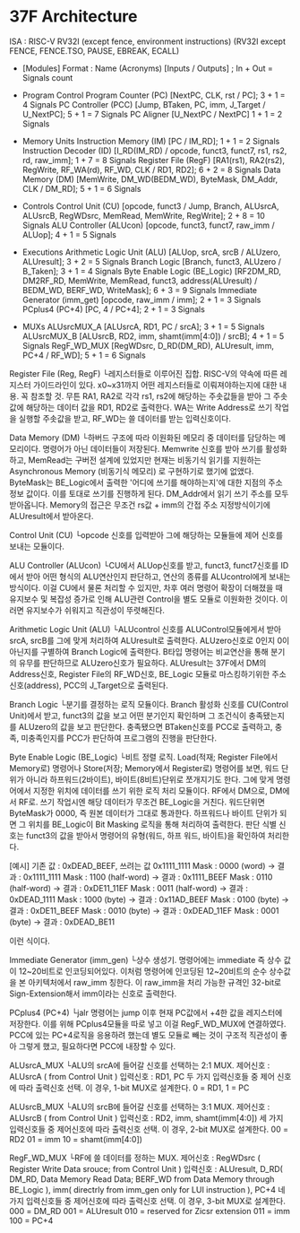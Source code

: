 # 37F Architecture
ISA : RISC-V RV32I (except fence, environment instructions)
(RV32I except FENCE, FENCE.TSO, PAUSE, EBREAK, ECALL)

- [Modules]
Format : Name 			(Acronyms)	[Inputs / Outputs] ; 												In + Out = Signals count

- Program Control
Program Counter 		(PC)		[NextPC, CLK, rst / PC];											3 + 1 = 4 Signals
PC Controller			(PCC)	 	[Jump, BTaken, PC, imm, J_Target / U_NextPC];						5 + 1 = 7 Signals
PC Aligner							[U_NextPC / NextPC]													1 + 1 = 2 Signals

- Memory Units
Instruction Memory		(IM)		[PC / IM_RD];														1 + 1 = 2 Signals
Instruction Decoder		(ID)		[I_RD(IM_RD) / opcode, funct3, funct7, rs1, rs2, rd, raw_imm];		1 + 7 = 8 Signals
Register File			(RegF)		[RA1(rs1), RA2(rs2), RegWrite, RF_WA(rd), RF_WD, CLK / RD1, RD2];	6 + 2 = 8 Signals
Data Memory				(DM)		[MemWrite, DM_WD(BEDM_WD), ByteMask, DM_Addr, CLK / DM_RD];			5 + 1 = 6 Signals

- Controls
Control Unit			(CU)		[opcode, funct3 / Jump, Branch, ALUsrcA, ALUsrcB,
									RegWDsrc, MemRead, MemWrite, RegWrite];								2 + 8 = 10 Signals
ALU Controller			(ALUcon)	[opcode, funct3, funct7, raw_imm / ALUop];							4 + 1 = 5 Signals

- Executions
Arithmetic Logic Unit	(ALU)		[ALUop, srcA, srcB / ALUzero, ALUresult];							3 + 2 = 5 Signals
Branch Logic						[Branch, funct3, ALUzero / B_Taken];								3 + 1 = 4 Signals
Byte Enable Logic		(BE_Logic)	[RF2DM_RD, DM2RF_RD, MemWrite, MemRead, funct3, address(ALUresult)
									/ BEDM_WD, BERF_WD, WriteMask];										6 + 3 = 9 Signals
Immediate Generator		(imm_get)	[opcode, raw_imm / imm];											2 + 1 = 3 Signals
PCplus4					(PC+4)		[PC, 4 / PC+4];														2 + 1 = 3 Signals

- MUXs
ALUsrcMUX_A					[ALUsrcA, RD1, PC / srcA];													3 + 1 = 5 Signals
ALUsrcMUX_B					[ALUsrcB, RD2, imm, shamt(imm[4:0]) / srcB];								4 + 1 = 5 Signals
RegF_WD_MUX					[RegWDsrc, D_RD(DM_RD), ALUresult, imm, PC+4 / RF_WD];						5 + 1 = 6 Signals
 
Register File (Reg, RegF)
└레지스터들로 이루어진 집합. RISC-V의 약속에 따른 레지스터 가이드라인이 있다.
 x0~x31까지 어떤 레지스터들로 이뤄져야하는지에 대한 내용. 꼭 참조할 것.
 무튼 RA1, RA2로 각각 rs1, rs2에 해당하는 주솟값들을 받아 그 주솟값에 해당하는 데이터 값을 RD1, RD2로 출력한다.
 WA는 Write Address로 쓰기 작업을 실행할 주솟값을 받고, RF_WD는 쓸 데이터를 받는 입력신호이다.
 
Data Memory (DM)
└하버드 구조에 따라 이원화된 메모리 중 데이터를 담당하는 메모리이다. 명령어가 아닌 데이터들이 저장된다.
 Memwrite 신호를 받아 쓰기를 활성화하고, MemRead는 구버전 설계에 있었지만 현재는 비동기식 읽기를 지원하는 Asynchronous Memory (비동기식 메모리) 로 구현하기로 했기에 없앴다. 
 ByteMask는 BE_Logic에서 출력한 '어디에 쓰기를 해야하는지'에 대한 지점의 주소 정보 값이다. 이를 토대로 쓰기를 진행하게 된다. 
 DM_Addr에서 읽기 쓰기 주소를 모두 받아옵니다.
 Memory의 접근은 무조건 rs값 + imm의 간접 주소 지정방식이기에 ALUresult에서 받아온다.
 
Control Unit (CU)
└opcode 신호를 입력받아 그에 해당하는 모듈들에 제어 신호를 보내는 모듈이다.

ALU Controller (ALUcon)
└CU에서 ALUop신호를 받고, funct3, funct7신호를 ID에서 받아 어떤 형식의 ALU연산인지 판단하고,
 연산의 종류를 ALUcontrol에게 보내는 방식이다. 이걸 CU에서 물론 처리할 수 있지만,
 차후 여러 명령어 확장이 더해졌을 때 유지보수 및 복잡성 증가로 인해 ALU관련 Control을 별도 모듈로 이원화한 것이다. 
 이러면 유지보수가 쉬워지고 직관성이 뚜렷해진다.
 
Arithmetic Logic Unit (ALU)
└ALUcontrol 신호를 ALUControl모듈에게서 받아 srcA, srcB를 그에 맞게 처리하여 ALUresult로 출력한다.
 ALUzero신호로 0인지 0이 아닌지를 구별하여 Branch Logic에 출력한다.
 B타입 명령어는 비교연산을 통해 분기의 유무를 판단하므로 ALUzero신호가 필요하다.
 ALUresult는 37F에서 DM의 Address신호, Register File의 RF_WD신호, BE_Logic 모듈로 마스킹하기위한 주소 신호(address), PCC의 J_Target으로 출력된다. 
 
Branch Logic
└분기를 결정하는 로직 모듈이다.
 Branch 활성화 신호를 CU(Control Unit)에서 받고, funct3의 값을 보고 어떤 분기인지 확인하며
 그 조건식이 충족됐는지를 ALUzero의 값을 보고 판단한다. 
 충족됐으면 BTaken신호를 PCC로 출력하고, 충족, 미충족인지를 PCC가 판단하여 프로그램의 진행을 판단한다. 
 
Byte Enable Logic (BE_Logic)
└비트 정렬 로직.
 Load(적재; Register File에서 Memory로) 명령어나 Store(저장; Memory에서 Register로) 명령어를 보면, 워드 단위가 아니라 하프워드(2바이트), 바이트(8비트)단위로 쪼개지기도 한다. 
 그에 맞게 명령어에서 지정한 위치에 데이터를 쓰기 위한 로직 처리 모듈이다.
 RF에서 DM으로, DM에서 RF로. 쓰기 작업시엔 해당 데이터가 무조건 BE_Logic을 거친다.
 워드단위면 ByteMask가 0000, 즉 원본 데이터가 그대로 통과한다.
 하프워드나 바이트 단위가 되면 그 위치를 BE_Logic이 Bit Masking 로직을 통해 처리하여 출력한다.
 판단 식별 신호는 funct3의 값을 받아서 명령어의 유형(워드, 하프 워드, 바이트)을 확인하여 처리한다.

 [예시]
 기존 값 : 0xDEAD_BEEF, 쓰려는 값 0x1111_1111
 Mask : 0000 (word) -> 결과 : 0x1111_1111
 Mask : 1100 (half-word) -> 결과 : 0x1111_BEEF
 Mask : 0110 (half-word) -> 결과 : 0xDE11_11EF
 Mask : 0011 (half-word) -> 결과 : 0xDEAD_1111
 Mask : 1000 (byte) -> 결과 : 0x11AD_BEEF
 Mask : 0100 (byte) -> 결과 : 0xDE11_BEEF
 Mask : 0010 (byte) -> 결과 : 0xDEAD_11EF
 Mask : 0001 (byte) -> 결과 : 0xDEAD_BE11

 이런 식이다. 

Immediate Generator (imm_gen)
└상수 생성기. 명령어에는 immediate 즉 상수 값이 12~20비트로 인코딩되어있다. 
 이처럼 명령어에 인코딩된 12~20비트의 순수 상수값을 본 아키텍처에서 raw_imm 칭한다.
 이 raw_imm을 처리 가능한 규격인 32-bit로 Sign-Extension해서 imm이라는 신호로 출력한다. 
 
PCplus4 (PC+4)
└jalr 명령어는 jump 이후 현재 PC값에서 +4한 값을 레지스터에 저장한다. 
 이를 위해 PCplus4모듈을 따로 넣고 이걸 RegF_WD_MUX에 연결하였다. 
 PCC에 있는 PC+4로직을 응용하려 했는데 별도 모듈로 빼는 것이 구조적 직관성이 좋아 그렇게 했고, 필요하다면 PCC에 내장할 수 있다. 

ALUsrcA_MUX
└ALU의 srcA에 들어갈 신호를 선택하는 2:1 MUX. 
 제어신호 : ALUsrcA ( from Control Unit )
 입력신호 : RD1, PC 
 두 가지 입력신호들 중 제어 신호에 따라 출력신호 선택.
 이 경우, 1-bit MUX로 설계한다. 
 0 = RD1, 1 = PC

ALUsrcB_MUX
└ALU의 srcB에 들어갈 신호를 선택하는 3:1 MUX. 
 제어신호 : ALUsrcB ( from Control Unit )
 입력신호 : RD2, imm, shamt(imm[4:0])
 세 가지 입력신호들 중 제어신호에 따라 출력신호 선택.
 이 경우, 2-bit MUX로 설계한다.
 00 = RD2
 01 = imm
 10 = shamt(imm[4:0])

RegF_WD_MUX
└RF에 쓸 데이터를 정하는 MUX. 
 제어신호 : RegWDsrc ( Register Write Data srouce; from Control Unit )
 입력신호 : ALUresult, D_RD( DM_RD, Data Memory Read Data; BERF_WD from Data Memory through BE_Logic ), imm( directrly from imm_gen only for LUI instruction ), PC+4
 네 가지 입력신호들 중 제어신호에 따라 출력신호 선택. 
 이 경우, 3-bit MUX로 설계한다. 
 000 = DM_RD
 001 = ALUresult
 010 = reserved for Zicsr extension
 011 = imm
 100 = PC+4